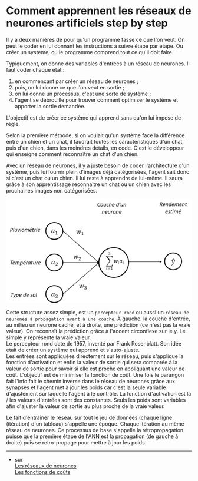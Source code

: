 # **Comment apprennent les réseaux de neurones artificiels** step by step

Il y a deux manières de pour qu'un programme fasse ce que l'on veut. On peut le coder en lui donnant les instructions à suivre étape par étape. Ou créer un système, ou le programme comprend tout ce qu'il doit faire.  

Typiquement, on donne des variables d'entrées à un réseau de neurones. Il faut coder chaque état : 
1. en commençant par créer un réseau de neurones ;
2. puis, on lui donne ce que l'on veut en sortie ;
3. on lui donne un processus, c'est une sorte de système ;
4. l'agent se débrouille pour trouver comment optimiser le système et apporter la sortie demandée.

L'objectif est de créer ce système qui apprend sans qu'on lui impose de règle.  

Selon la première méthode, si on voulait qu'un système face la différence entre un chien et un chat, il faudrait toutes les caractéristiques d'un chat, puis d'un chien, dans les moindres détails, en code. C'est le développeur qui enseigne comment reconnaître un chat d'un chien.

Avec un réseau de neurones, il y a juste besoin de coder l'architecture d'un système, puis lui fournir plein d'images déjà catégorisées, l'agent sait donc si c'est un chat ou un chien. Il lui reste à apprendre de lui-même. Il saura grâce à son apprentissage reconnaître un chat ou un chien avec les prochaines images non catégorisées. 

<div align="center">
    <img src="..\..\img\percepteurRond.png" alt="Percepteur rond" title="Réseau de neurones à propagation avant à une couche">
</div>

Cette structure assez simple, est un `percepteur rond` ou aussi un `réseau de neurones à propagation avant à une couche`. À gauche, la couche d'entrée, au milieu un neurone caché, et à droite, une prédiction (ce n'est pas la vraie valeur). On reconnaît la prédiction grâce à l'accent circonflexe sur le y. Le simple y représente la vraie valeur.  
Le percepteur rond date de 1957, inventé par Frank Rosenblatt. Son idée était de créer un système qui apprend et s'auto-ajuste.  
Les entrées sont appliquées directement sur le réseau, puis s'applique la fonction d'activation et enfin la valeur de sortie qui sera comparée à la valeur de sortie pour savoir si elle est proche en appliquant une valeur de coût. L'objectif est de minimiser la fonction de coût. Une fois le parangon fait l'info fait le chemin inverse dans le réseau de neurones grâce aux synapses et l'agent met à jour les poids car c'est la seule variable d'ajustement sur laquelle l'agent à le contrôle. La fonction d'activation est la / les valeurs d'entrées sont des constantes. Seuls les poids sont variables afin d'ajuster la valeur de sortie au plus proche de la vraie valeur.  

Le fait d'entraîner le réseau sur tout le jeu de données (chaque ligne (itération) d'un tableau) s'appelle une époque. Chaque itération au même réseau de neurones. Ce processus de base s'appelle la rétropropagation puisse que la première étape de l'ANN est la propagation (de gauche à droite) puis se retro-propage pour mettre à jour les poids.

___
+ sur   
[Les réseaux de neurones](https://www.aspexit.com/reseau-de-neurones-on-va-essayer-de-demystifier-un-peu-tout-ca-1/)  
[Les fonctions de coûts](https://stats.stackexchange.com/questions/154879/a-list-of-functions-used-in-neural-netwarks-alongside-applications)
